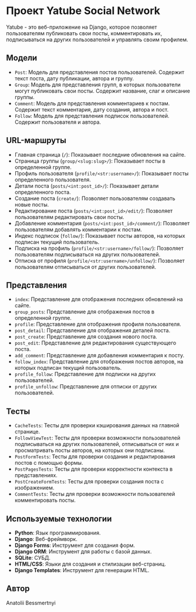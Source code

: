 # Проект Yatube Social Network

Yatube - это веб-приложение на Django, которое позволяет пользователям публиковать свои посты, комментировать их, подписываться на других пользователей и управлять своим профилем.

## Модели

- `Post`: Модель для представления постов пользователей. Содержит текст поста, дату публикации, автора и группу.
- `Group`: Модель для представления групп, в которых пользователи могут публиковать свои посты. Содержит название, слаг и описание группы.
- `Comment`: Модель для представления комментариев к постам. Содержит текст комментария, дату создания, автора и пост.
- `Follow`: Модель для представления подписок пользователей. Содержит пользователя и автора.

## URL-маршруты

- Главная страница (`/`): Показывает последние обновления на сайте.
- Страница группы (`group/<slug:slug>/`): Показывает посты в определенной группе.
- Профиль пользователя (`profile/<str:username>/`): Показывает посты определенного пользователя.
- Детали поста (`posts/<int:post_id>/`): Показывает детали определенного поста.
- Создание поста (`create/`): Позволяет пользователям создавать новые посты.
- Редактирование поста (`posts/<int:post_id>/edit/`): Позволяет пользователям редактировать свои посты.
- Добавление комментария (`posts/<int:post_id>/comment/`): Позволяет пользователям добавлять комментарии к постам.
- Индекс подписок (`follow/`): Показывает посты авторов, на которых подписан текущий пользователь.
- Подписка на профиль (`profile/<str:username>/follow/`): Позволяет пользователям подписываться на других пользователей.
- Отписка от профиля (`profile/<str:username>/unfollow/`): Позволяет пользователям отписываться от других пользователей.

## Представления

- `index`: Представление для отображения последних обновлений на сайте.
- `group_posts`: Представление для отображения постов в определенной группе.
- `profile`: Представление для отображения профиля пользователя.
- `post_detail`: Представление для отображения деталей поста.
- `post_create`: Представление для создания нового поста.
- `post_edit`: Представление для редактирования существующего поста.
- `add_comment`: Представление для добавления комментария к посту.
- `follow_index`: Представление для отображения постов авторов, на которых подписан текущий пользователь.
- `profile_follow`: Представление для подписки на других пользователей.
- `profile_unfollow`: Представление для отписки от других пользователей.

## Тесты

- `CacheTests`: Тесты для проверки кэширования данных на главной странице.
- `FollowViewTest`: Тесты для проверки возможности пользователей подписываться на других пользователей, отписываться от них и просматривать посты авторов, на которых они подписаны.
- `PostFormTests`: Тесты для проверки создания и редактирования постов с помощью формы.
- `PostPagesTests`: Тесты для проверки корректности контекста в представлениях.
- `PostCreateFormTests`: Тесты для проверки создания поста с изображением.
- `CommentTests`: Тесты для проверки возможности пользователей комментировать посты.

## Используемые технологии

- **Python**: Язык программирования.
- **Django**: Веб-фреймворк.
- **Django Forms**: Инструмент для создания форм.
- **Django ORM**: Инструмент для работы с базой данных.
- **SQLite**: СУБД.
- **HTML/CSS**: Языки для создания и стилизации веб-страниц.
- **Django Templates**: Инструмент для генерации HTML.

## Автор

Anatolii Bessmertnyi
